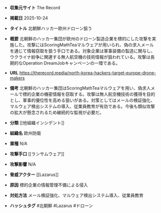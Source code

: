 - **収集元サイト**
The Record

- **掲載日**
2025-10-24

- **タイトル**
北朝鮮ハッカー欧州ドローン狙う

- **概要**
北朝鮮のハッカー集団が欧州のドローン製造企業を標的にした攻撃を実施した。攻撃にはScoringMathTeaマルウェアが用いられ、偽の求人メールを通じて情報窃取を狙う手口である。対象企業は軍事装備の製造に関与し、ウクライナ紛争に関連する無人航空機の技術情報が狙われている。攻撃は長期的なOperation DreamJobキャンペーンの一環である。

- **URL**
https://therecord.media/north-korea-hackers-target-europe-drone-makers

- **備考**
北朝鮮のハッカー集団はScoringMathTeaマルウェアを用い、偽求人メールで標的企業の機密情報を窃取する。攻撃は無人航空機技術の獲得を目的とし、軍事的優位性を高める狙いがある。対策としてはメールの検証強化、マルウェア検出システムの導入、従業員教育が有効である。今後も類似攻撃の拡大が懸念されるため継続的な監視が必要だ。

- **分類**
[[他組織インシデント]]

- **組織名**
欧州防衛

- **業種**
N/A

- **攻撃手口**
[[ランサムウェア]]

- **攻撃影響**
N/A

- **脅威アクター**
[[Lazarus]]

- **原因**
標的企業の情報管理不備による侵入

- **対処方法**
メール検証強化、マルウェア検出システム導入、従業員教育

- **ハッシュタグ**
#北朝鮮 #Lazarus #ドローン
